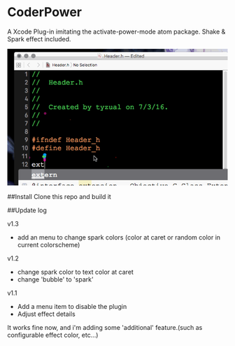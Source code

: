 # CoderPower
A Xcode Plug-in imitating the activate-power-mode atom package. Shake &amp; Spark effect included.

![image](https://github.com/Tyzual/CoderPower/blob/master/sample.gif)

##Install
Clone this repo and build it

##Update log

v1.3
*	add an menu to change spark colors (color at caret or random color in current colorscheme)

v1.2
*	change spark color to text color at caret
*	change 'bubble' to 'spark'

v1.1
*	Add a menu item to disable the plugin
*	Adjust effect details

It works fine now, and i'm adding some 'additional' feature.(such as configurable effect color, etc...)
